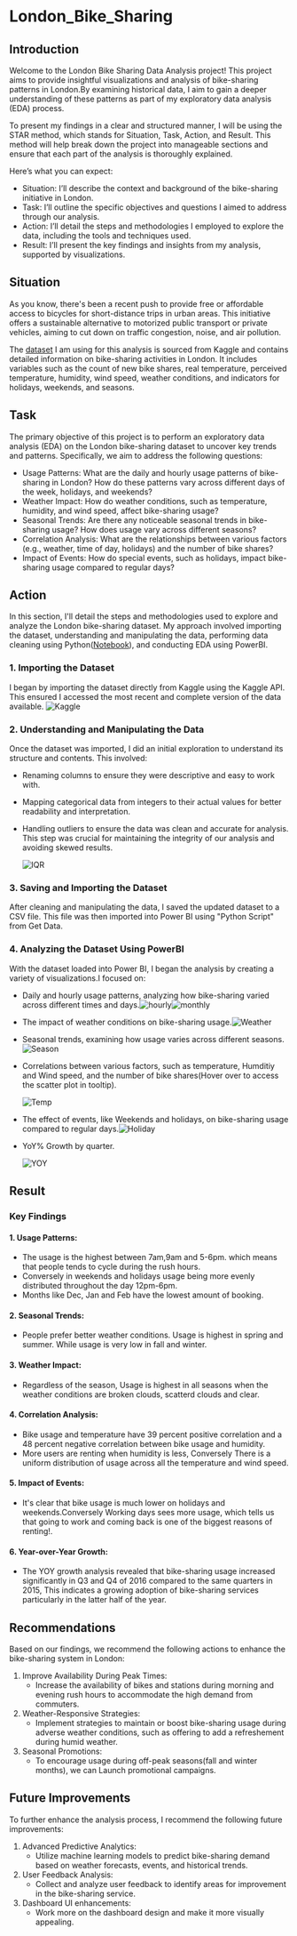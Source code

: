 # London_Bike_Sharing
## Introduction
Welcome to the London Bike Sharing Data Analysis project! This project aims to provide insightful visualizations and analysis of bike-sharing patterns in London.By examining historical data, I aim to gain a deeper understanding of these patterns as part of my exploratory data analysis (EDA) process.

To present my findings in a clear and structured manner, I will be using the STAR method, which stands for Situation, Task, Action, and Result. This method will help break down the project into manageable sections and ensure that each part of the analysis is thoroughly explained.

Here’s what you can expect:
* Situation: I’ll describe the context and background of the bike-sharing initiative in London.
* Task: I’ll outline the specific objectives and questions I aimed to address through our analysis.
* Action: I’ll detail the steps and methodologies I employed to explore the data, including the tools and techniques used.
* Result: I’ll present the key findings and insights from my analysis, supported by visualizations.

## Situation
As you know, there's been a recent push to provide free or affordable access to bicycles for short-distance trips in urban areas. This initiative offers a sustainable alternative to motorized public transport or private vehicles, aiming to cut down on traffic congestion, noise, and air pollution.

The [dataset](https://www.kaggle.com/datasets/hmavrodiev/london-bike-sharing-dataset/data) I am using for this analysis is sourced from Kaggle and contains detailed information on bike-sharing activities in London. It includes variables such as the count of new bike shares, real temperature, perceived temperature, humidity, wind speed, weather conditions, and indicators for holidays, weekends, and seasons.

## Task
The primary objective of this project is to perform an exploratory data analysis (EDA) on the London bike-sharing dataset to uncover key trends and patterns. Specifically, we aim to address the following questions:
* Usage Patterns: What are the daily and hourly usage patterns of bike-sharing in London? How do these patterns vary across different days of the week, holidays, and weekends?
* Weather Impact: How do weather conditions, such as temperature, humidity, and wind speed, affect bike-sharing usage?
* Seasonal Trends: Are there any noticeable seasonal trends in bike-sharing usage? How does usage vary across different seasons?
* Correlation Analysis: What are the relationships between various factors (e.g., weather, time of day, holidays) and the number of bike shares?
* Impact of Events: How do special events, such as holidays, impact bike-sharing usage compared to regular days?

## Action
In this section, I'll detail the steps and methodologies used to explore and analyze the London bike-sharing dataset. My approach involved importing the dataset, understanding and manipulating the data, performing data cleaning using Python([Notebook](https://github.com/MAhmOud-iBRahiim/London_Bike_Sharing/blob/main/Bikes.ipynb)), and conducting EDA using PowerBI.
### 1. Importing the Dataset
I began by importing the dataset directly from Kaggle using the Kaggle API. This ensured I accessed the most recent and complete version of the data available.
![Kaggle](https://github.com/MAhmOud-iBRahiim/London_Bike_Sharing/blob/main/Images/Kaggle.png)
### 2. Understanding and Manipulating the Data
Once the dataset was imported, I did an initial exploration to understand its structure and contents. This involved:

* Renaming columns to ensure they were descriptive and easy to work with.
* Mapping categorical data from integers to their actual values for better readability and interpretation.
* Handling outliers to ensure the data was clean and accurate for analysis. This step was crucial for maintaining the integrity of our analysis and avoiding skewed results.

    ![IQR](https://github.com/MAhmOud-iBRahiim/London_Bike_Sharing/blob/main/Images/IQR.png)
### 3. Saving and Importing the Dataset
After cleaning and manipulating the data, I saved the updated dataset to a CSV file. This file was then imported into Power BI using "Python Script" from Get Data.
### 4. Analyzing the Dataset Using PowerBI
With the dataset loaded into Power BI, I began the analysis by creating a variety of visualizations.I focused on:
* Daily and hourly usage patterns, analyzing how bike-sharing varied across different times and days.![hourly](https://github.com/MAhmOud-iBRahiim/London_Bike_Sharing/blob/main/Images/hourly%20trend.png)![monthly](https://github.com/MAhmOud-iBRahiim/London_Bike_Sharing/blob/main/Images/Moving%20Total.png)
* The impact of weather conditions on bike-sharing usage.![Weather](https://github.com/MAhmOud-iBRahiim/London_Bike_Sharing/blob/main/Images/weather.png)
* Seasonal trends, examining how usage varies across different seasons.![Season](https://github.com/MAhmOud-iBRahiim/London_Bike_Sharing/blob/main/Images/Season.png)
* Correlations between various factors, such as temperature, Humditiy and Wind speed, and the number of bike shares(Hover over to access the scatter plot in tooltip).

    ![Temp](https://github.com/MAhmOud-iBRahiim/London_Bike_Sharing/blob/main/Images/Cor_Temp.png)
* The effect of events, like Weekends and holidays, on bike-sharing usage compared to regular days.![Holiday](https://github.com/MAhmOud-iBRahiim/London_Bike_Sharing/blob/main/Images/holidays%20rides.png)
* YoY% Growth by quarter.

     ![YOY](https://github.com/MAhmOud-iBRahiim/London_Bike_Sharing/blob/main/Images/YOY.png)

## Result
### Key Findings
#### 1. Usage Patterns:
* The usage is the highest between 7am,9am and 5-6pm. which means that people tends to cycle during the rush hours.
* Conversely in weekends and holidays usage being more evenly distributed throughout the day 12pm-6pm.
* Months like Dec, Jan and Feb have the lowest amount of booking.
#### 2. Seasonal Trends:
* People prefer better weather conditions. Usage is highest in spring and summer. While usage is very low in fall and winter.
#### 3. Weather Impact:
* Regardless of the season, Usage is highest in all seasons when the weather conditions are broken clouds, scatterd clouds and clear.
#### 4. Correlation Analysis:
* Bike usage and temperature have 39 percent positive correlation and a 48 percent negative correlation between bike usage and humidity.
* More users are renting when humidity is less, Conversely There is a uniform distribution of usage across all the temperature and wind speed.
#### 5. Impact of Events:
* It's clear that bike usage is much lower on holidays and weekends.Conversely Working days sees more usage, which tells us that going to work and coming back is one of the biggest reasons of renting!.
#### 6. Year-over-Year Growth:
* The YOY growth analysis revealed that bike-sharing usage increased significantly in Q3 and Q4 of 2016 compared to the same quarters in 2015, This indicates a growing adoption of bike-sharing services particularly in the latter half of the year.

## Recommendations
Based on our findings, we recommend the following actions to enhance the bike-sharing system in London:

1. Improve Availability During Peak Times:
    * Increase the availability of bikes and stations during morning and evening rush hours to accommodate the high demand from commuters.
2. Weather-Responsive Strategies: 
    * Implement strategies to maintain or boost bike-sharing usage during adverse weather conditions, such as offering to add a refreshement during humid weather.
3. Seasonal Promotions:
    * To encourage usage during off-peak seasons(fall and winter months), we can Launch promotional campaigns.

## Future Improvements
To further enhance the analysis process, I recommend the following future improvements:
1. Advanced Predictive Analytics:
    * Utilize machine learning models to predict bike-sharing demand based on weather forecasts, events, and historical trends.
2. User Feedback Analysis:
    * Collect and analyze user feedback to identify areas for improvement in the bike-sharing service.
3. Dashboard UI enhancements:
    * Work more on the dashboard design and make it more visually appealing.      
